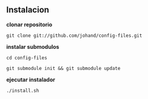 ## Instalacion

**clonar repositorio**

<code>git clone git://github.com/johand/config-files.git</code>

**instalar submodulos**

<code>cd config-files</code>

<code>git submodule init && git submodule update</code>

**ejecutar instalador**

<code>./install.sh</code>

